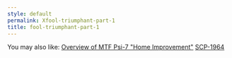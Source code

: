 ```yaml
---
style: default
permalink: Xfool-triumphant-part-1
title: fool-triumphant-part-1
---
```

You may also like:
[Overview of MTF Psi-7 "Home Improvement"](http://scp-wiki.net/overview-of-mtf-psi-7-home-improvement)
[SCP-1964](http://scp-wiki.net/scp-1964)